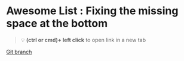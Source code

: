 # Awesome List : Fixing the missing space at the bottom 


> :bulb: **(ctrl or cmd)+ left click** to open link in a new tab 

[Git branch](https://github.com/codiku/react-native-animations/tree/008-EN-super-list-4-fix-height)